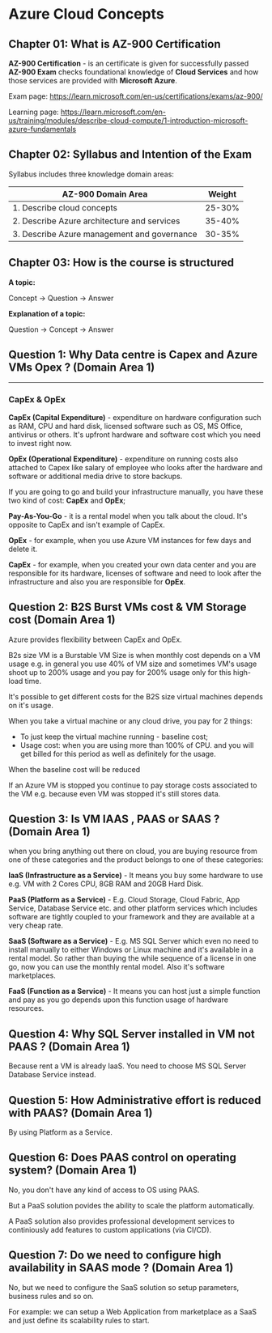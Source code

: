 ﻿# **Azure Cloud Concepts**

## **Chapter 01: What is AZ-900 Certification** 

**AZ-900 Certification** - is an certificate is given for successfully passed **AZ-900 Exam** checks foundational knowledge of **Cloud Services** and how those services are provided with **Microsoft Azure**. 

Exam page: https://learn.microsoft.com/en-us/certifications/exams/az-900/

Learning page: https://learn.microsoft.com/en-us/training/modules/describe-cloud-compute/1-introduction-microsoft-azure-fundamentals

## **Chapter 02: Syllabus and Intention of the Exam** 

Syllabus includes three knowledge domain areas:

|AZ-900 Domain Area|Weight|
|---|---|
|1. Describe cloud concepts|25-30%|
|2. Describe Azure architecture and services|35-40%|
|3. Describe Azure management and governance|30-35%|


## **Chapter 03: How is the course is structured**

**A topic:**

Concept -> Question -> Answer

**Explanation of a topic:**

Question -> Concept -> Answer

## **Question 1: Why Data centre is Capex and Azure VMs Opex ? (Domain Area 1)**
---

### **CapEx & OpEx**

**CapEx (Capital Expenditure)** - expenditure on hardware configuration such as RAM, CPU and hard disk, 
licensed software such as OS, MS Office, antivirus or others. 
It's upfront hardware and software cost which you need to invest right now.

**OpEx (Operational Expenditure)** - expenditure on running costs also attached to Capex like salary of employee who looks after the hardware and software or additional media drive to store backups.

If you are going to go and build your infrastructure manually, you have these two kind of cost: **CapEx** and **OpEx**;

**Pay-As-You-Go** - it is a rental model when you talk about the cloud. It's opposite to CapEx and isn't example of CapEx.

**OpEx** - for example, when you use Azure VM instances for few days and delete it.

**CapEx** - for example, when you created your own data center and you are responsible for its hardware, 
licenses of software and need to look after the infrastructure and also you are responsible for **OpEx**.


## **Question 2: B2S Burst VMs cost & VM Storage cost (Domain Area 1)**

Azure provides flexibility between CapEx and OpEx.

B2s size VM is a Burstable VM Size is when monthly cost depends on a VM usage e.g. in general you use 40% of 
VM size and sometimes VM's usage shoot up to 200% usage and you pay for 200% usage only for this high-load time.

It's possible to get different costs for the B2S size virtual machines depends on it's usage.

When you take a virtual machine or any cloud drive, you pay for 2 things:
- To just keep the virtual machine running - baseline cost;
- Usage cost: when you are using more than 100% of CPU.
and you will get billed for this period as well as definitely for the usage.

When the baseline cost will be reduced

If an Azure VM is stopped you continue to pay storage costs associated to the VM e.g. because even VM was stopped 
it's still stores data.

## **Question 3: Is VM IAAS , PAAS or SAAS ? (Domain Area 1)**

when you bring anything out there on cloud, you are buying resource from one of these categories and the product belongs to one of these categories:

**IaaS (Infrastructure as a Service)** - It means you buy some hardware to use e.g. VM with 2 Cores CPU, 8GB RAM and 20GB Hard Disk.

**PaaS (Platform as a Service)** - E.g. Cloud Storage, Cloud Fabric, App Service, Database Service etc. and other platform services which includes software are tightly coupled to your framework and they are available at a very cheap rate.

**SaaS (Software as a Service)** - E.g. MS SQL Server which even no need to install manually to either Windows or Linux machine and it's available in a rental model. So rather than buying the while sequence of a license in one go, now you can use the monthly rental model. Also it's software marketplaces.

**FaaS (Function as a Service)** - It means you can host just a simple function and pay as you go depends upon this function usage of hardware resources.

## **Question 4: Why SQL Server installed in VM not PAAS ? (Domain Area 1)**

Because rent a VM is already IaaS. You need to choose MS SQL Server Database Service instead.

## **Question 5: How Administrative effort is reduced with PAAS? (Domain Area 1)**

By using Platform as a Service.

## **Question 6: Does PAAS control on operating system? (Domain Area 1)**

No, you don't have any kind of access to OS using PAAS.

But a PaaS solution povides the ability to scale the platform automatically.

A PaaS solution also provides professional development services to continiously add features to custom applications (via CI/CD).

## **Question 7: Do we need to configure high availability in SAAS mode ? (Domain Area 1)**

No, but we need to configure the SaaS solution so setup parameters, business rules and so on.

For example: we can setup a Web Application from marketplace as a SaaS and just define its scalability rules to start.